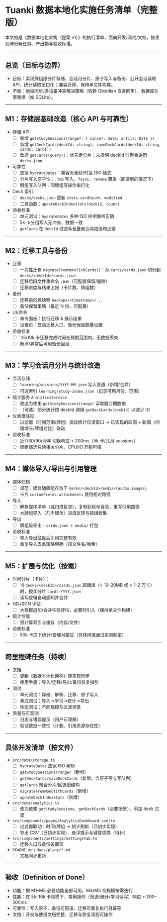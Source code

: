 # Tuanki 数据本地化实施任务清单（完整版）

本文档是《数据本地化架构（提案 v1）》的执行清单，面向开发/测试/文档，按里程碑分解任务、产出物与验收标准。

---

## 总览（目标与边界）
- 目标：实现牌组级分片存储、会话月分片、原子写入与备份、公开会话读取API、统计读取窗口化；兼容迁移，保持单文件构建。
- 不做：远端同步/多设备冲突解决策略（依赖 Obsidian 自身同步），数据库引擎替换（如 SQLite）。

---

## M1：存储层基础改造（核心 API 与可靠性）
- 存储 API
  - [ ] 新增 `getStudySessions(range?: { since?: Date; until?: Date })`
  - [ ] 新增 `getDeckCards(deckId: string)`、`saveDeckCards(deckId: string, cards: Card[])`
  - [ ] 改造 `getCards(query?)`：优先走分片；未指明 deckId 时聚合遍历 `decks.json`
- 可靠性
  - [ ] 放宽 `hydrateDates`：兼容无毫秒/时区 ISO 格式
  - [ ] 分片写入原子性：`.tmp` 写入、`fsync`、`rename` 覆盖（能做到的情况下）
  - [ ] 牌组写入队列：同牌组写操作串行化
- Deck 索引
  - [ ] `decks/decks.json` 更新 `stats.cardCount`、`modified`
  - [ ] 工具函数：`updateDeckIndexStats(deckId, count)`
- 验收标准
  - [ ] 单元测试：`hydrateDates` 多种 ISO 样例解析正确
  - [ ] 5k 卡分组写入无冲突、数据一致
  - [ ] `getCards` 在 `deckId` 过滤与全量聚合两路径均正常

---

## M2：迁移工具与备份
- 迁移
  - [ ] 一次性迁移 `migrateFromMonolithCards()`：从 `cards/cards.json` 切分到 `decks/<deckId>/cards.json`
  - [ ] 迁移后旧文件重命名 `.bak`（可配置保留/删除）
  - [ ] 迁移进度与结果上报（卡片数、牌组数）
- 备份
  - [ ] 迁移前创建快照 `backups/<timestamp>/...`
  - [ ] 备份保留策略（最近 N 份，可配置）
- UI/命令
  - [ ] 命令面板：执行迁移 & 展示结果
  - [ ] 设置页：显隐迁移入口、备份保留数量设置
- 验收标准
  - [ ] 1/5/10k 卡迁移完成时间在预期范围内，无数据丢失
  - [ ] 断点/异常后可用备份回滚

---

## M3：学习会话月分片与统计改造
- 会话存储
  - [ ] `learning/sessions/YYYY-MM.json` 写入管道（新增/合并）
  - [ ] 可选索引 `learning/study-index.json`（记录可用月份、范围）
- 统计服务 `AnalyticsService`
  - [ ] 改造为使用 `getStudySessions(range)` 读取窗口期数据
  - [ ] （可选）部分统计按 deckId 调用 `getDeckCards(deckId)` 以减少 IO
- 仪表盘联动
  - [ ] 过滤器（时间范围/牌组）驱动统计仅读窗口 → 已实现的四图 + 新图（间隔增长/牌组对比）联动
- 验收标准
  - [ ] 近7/30/90/今年 切换响应 < 200ms（5k 卡/几月 sessions）
  - [ ] 牌组筛选只读相关分片，CPU/IO 开销可控

---

## M4：媒体导入/导出与引用管理
- 媒体归档
  - [ ] 规范：媒体随牌组存放于 `decks/<deckId>/media/{audio,images}`
  - [ ] 卡片 `customFields.attachments` 使用相对路径
- 导入
  - [ ] 解析媒体清单（或扫描目录），复制到目标目录，重写引用路径
  - [ ] 大牌组导入（几千媒体）进度反馈与错误收集
- 导出
  - [ ] 牌组级导出：`cards.json + media/` 打包
- 验收标准
  - [ ] 导入导出往返后引用完整有效
  - [ ] 重复导入去重策略明确（按文件名/哈希）

---

## M5：扩展与优化（按需）
- 时间分片（卡片）：
  - [ ] 当 `decks/<deckId>/cards.json` 超阈值（> 10–20MB 或 > 1–2 万卡）时，按年分片 `cards-YYYY.json`
  - [ ] 读写逻辑自动感知并合并
- NDJSON 评估：
  - [ ] 大规模追加/合并性能评估，必要时引入（保持单文件构建）
- 统计性能
  - [ ] 预计算索引与缓存（内存/文件）
- 验收标准
  - [ ] 50k 卡库下统计/管理可接受（具体阈值通过实测制定）

---

## 跨里程碑任务（持续）
- 文档
  - [ ] 更新《数据本地化架构》随实现同步
  - [ ] 使用手册：导入/迁移/导出/备份恢复指引
- 测试
  - [ ] 单元测试：存储、解析、迁移、原子写入
  - [ ] 集成测试：导入→学习→统计→导出
  - [ ] 性能测试：不同规模与过滤场景
- 质量与可观测
  - [ ] 日志与错误提示（用户可理解）
  - [ ] 验证数据一致性（计数、引用资源存在性）

---

## 具体开发清单（按文件）
- `src/data/storage.ts`
  - [ ] `hydrateDates` 放宽 ISO 解析
  - [ ] `getStudySessions(range)`（新增）
  - [ ] `getDeckCards/saveDeckCards`（新增，含原子写与写队列）
  - [ ] `getCards` 聚合分片/回退旧结构
  - [ ] `migrateFromMonolithCards`（新增）
  - [ ] `updateDeckIndexStats`（新增）
- `src/data/analytics.ts`
  - [ ] 改为依赖 `getStudySessions`、`getDeckCards`（必要场景），添加 deck 过滤
- `src/components/pages/AnalyticsDashboard.svelte`
  - [ ] 过滤器联动：时间/牌组 → 统计刷新（已初步实现）
  - [ ] 导出 CSV（已初步实现）、悬浮提示与键盘切换（待补）
- `src/components/settings/SettingsTab.ts`
  - [ ] 迁移入口与备份设置项
- `README.md` / `docs/plans/*.md`
  - [ ] 文档同步更新

---

## 验收（Definition of Done）
- 功能：按 M1–M3 必要功能全部可用，M4/M5 视规模按需迭代
- 性能：在 5k–10k 卡规模下，常用操作（筛选/统计/学习读写）响应 < 200–500ms
- 可靠性：写入原子、备份可回滚、迁移可重复执行且幂等
- 文档：开发与使用文档完整，迁移与恢复流程可操作
